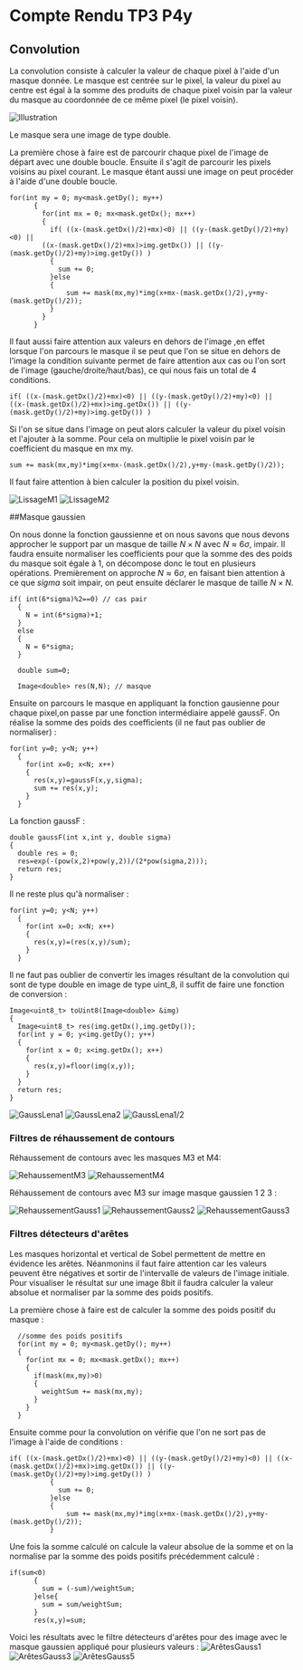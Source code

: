 # Compte Rendu TP3 P4y

## Convolution

La convolution consiste à calculer la valeur de chaque pixel à l'aide d'un masque donnée. 
Le masque est centrée sur le pixel, la valeur du pixel au centre est égal à la somme des produits de chaque pixel voisin par la valeur du masque au coordonnée de ce même pixel (le pixel voisin).

![Illustration](https://git.unistra.fr/j.vanassche/P4y/blob/master/TP3/ImagesCompteRendu/convolution.png)

Le masque sera une image de type double.

La première chose à faire est de parcourir chaque pixel de l'image de départ avec une double
boucle. Ensuite il s'agit de parcourir les pixels voisins au pixel courant. Le masque étant aussi
une image on peut procéder à l'aide d'une double boucle.

```
for(int my = 0; my<mask.getDy(); my++)
      {
        for(int mx = 0; mx<mask.getDx(); mx++)
        {
          if( ((x-(mask.getDx()/2)+mx)<0) || ((y-(mask.getDy()/2)+my)<0) || 
		((x-(mask.getDx()/2)+mx)>img.getDx()) || ((y-(mask.getDy()/2)+my)>img.getDy()) )
          {
            sum += 0;
          }else
          {
              sum += mask(mx,my)*img(x+mx-(mask.getDx()/2),y+my-(mask.getDy()/2));
          }
        }
      }
```
Il faut aussi faire attention aux valeurs en dehors de l'image ,en effet lorsque l'on parcours
le masque il se peut que l'on se situe en dehors de l'image la condition suivante permet de faire
attention aux cas ou l'on sort de l'image (gauche/droite/haut/bas), ce qui nous fais un total de 4 conditions.

```
if( ((x-(mask.getDx()/2)+mx)<0) || ((y-(mask.getDy()/2)+my)<0) || 
((x-(mask.getDx()/2)+mx)>img.getDx()) || ((y-(mask.getDy()/2)+my)>img.getDy()) )

```

Si l'on se situe dans l'image on peut alors calculer la valeur du pixel voisin et l'ajouter à la somme.
Pour cela on multiplie le pixel voisin par le coefficient du masque en mx my.

``` 
sum += mask(mx,my)*img(x+mx-(mask.getDx()/2),y+my-(mask.getDy()/2));
```

Il faut faire attention à bien calculer la position du pixel voisin.

![LissageM1](https://git.unistra.fr/j.vanassche/P4y/blob/master/TP3/ImagesCompteRendu/LissageM1.png)
![LissageM2](https://git.unistra.fr/j.vanassche/P4y/blob/master/TP3/ImagesCompteRendu/LissageM2.png)


##Masque gaussien

On nous donne la fonction gaussienne et on nous savons que nous devons approcher le support par un masque de taille $`N\times N`$ avec $`N\approx 6\sigma`$, impair. Il faudra ensuite normaliser les coefficients pour que la somme des des poids du masque soit égale à 1, on décompose donc le tout en plusieurs opérations.
Premièrement on approche $`N\approx 6\sigma`$, en faisant bien attention à ce que $`sigma`$ soit impair,
on peut ensuite déclarer le masque de taille $`N\times N`$.

```
if( int(6*sigma)%2==0) // cas pair
  {
    N = int(6*sigma)+1;
  }
  else
  {
    N = 6*sigma;
  }

  double sum=0;

  Image<double> res(N,N); // masque
```

Ensuite on parcours le masque en appliquant la fonction gausienne pour chaque pixel,on passe par une fonction intermédiaire appelé gaussF. On réalise la somme des poids des coefficients (il ne faut pas oublier de normaliser) :

```
for(int y=0; y<N; y++)
  {
    for(int x=0; x<N; x++)
    {
      res(x,y)=gaussF(x,y,sigma);
      sum += res(x,y);
    }
  }
```


La fonction gaussF :

```
double gaussF(int x,int y, double sigma)
{
  double res = 0;
  res=exp(-(pow(x,2)+pow(y,2))/(2*pow(sigma,2)));
  return res;
}
```

Il ne reste plus qu'à normaliser : 
```
for(int y=0; y<N; y++)
  {
    for(int x=0; x<N; x++)
    {
      res(x,y)=(res(x,y)/sum);
    }
  }
```

Il ne faut pas oublier de convertir les images résultant de la convolution qui sont de type double
en image de type uint_8, il suffit de faire une fonction de conversion :

```
Image<uint8_t> toUint8(Image<double> &img)
{
  Image<uint8_t> res(img.getDx(),img.getDy());
  for(int y = 0; y<img.getDy(); y++)
  {
    for(int x = 0; x<img.getDx(); x++)
    {
      res(x,y)=floor(img(x,y));
    }
  }
  return res;
}
```

![GaussLena1](ImagesCompteRendu/LenaGauss1.png)
![GaussLena2](ImagesCompteRendu/LenaGauss2.png)
![GaussLena1/2](ImagesCompteRendu/LenaGauss05.png)


### Filtres de réhaussement de contours

Réhaussement de contours avec les masques M3 et M4:

![RehaussementM3](ImagesCompteRendu/RehaussementM3.png)
![RehaussementM4](ImagesCompteRendu/RehaussementM4.png)

Réhaussement de contours avec M3 sur image masque gaussien 1 2 3 :

![RehaussementGauss1](ImagesCompteRendu/LenaGaussRehaussementContours1.png)
![RehaussementGauss2](ImagesCompteRendu/LenaGaussRehaussementContours2.png)
![RehaussementGauss3](ImagesCompteRendu/LenaGaussRehaussementContours3.png)

### Filtres détecteurs d'arêtes

Les masques horizontal et vertical de Sobel permettent de mettre en évidence les arêtes. Néanmonins il faut faire attention car les valeurs peuvent être négatives et sortir de l'intervalle de valeurs de l'image initiale. Pour visualiser le résultat sur une image 8bit il faudra calculer la valeur absolue et normaliser par la somme des poids positifs.

La première chose à faire est de calculer la somme des poids positif du masque : 

```
  //somme des poids positifs
  for(int my = 0; my<mask.getDy(); my++)
  {
    for(int mx = 0; mx<mask.getDx(); mx++)
    {
      if(mask(mx,my)>0)
      {
        weightSum += mask(mx,my);
      }
    }
  }
```

Ensuite comme pour la convolution on vérifie que l'on ne sort pas de l'image à l'aide de conditions :
```
if( ((x-(mask.getDx()/2)+mx)<0) || ((y-(mask.getDy()/2)+my)<0) || ((x-(mask.getDx()/2)+mx)>img.getDx()) || ((y-(mask.getDy()/2)+my)>img.getDy()) )
          {
            sum += 0;
          }else
          {
              sum += mask(mx,my)*img(x+mx-(mask.getDx()/2),y+my-(mask.getDy()/2));
          }
```

Une fois la somme calculé on calcule la valeur absolue de la somme et on la normalise par la somme des poids positifs précédemment calculé :
```
if(sum<0)
      {
        sum = (-sum)/weightSum;
      }else{
        sum = sum/weightSum;
      }
      res(x,y)=sum;
```
Voici les résultats avec le filtre détecteurs d'arêtes pour des image avec le masque gaussien appliqué pour plusieurs valeurs :
![ArêtesGauss1](ImagesCompteRendu/LenaGaussAretes1.png)
![ArêtesGauss3](ImagesCompteRendu/LenaGaussAretes3.png)
![ArêtesGauss5](ImagesCompteRendu/LenaGaussAretes5.png)

